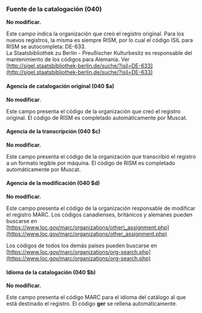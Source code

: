 ### Fuente de la catalogación (040)  

**No modificar.**

  

Este campo indica la organización que creó el registro original. Para los nuevos registros, la misma es siempre RISM, por lo cual el código ISIL para RISM se autocompleta: DE-633.  
La Staatsbibliothek zu Berlin - Preußischer Kulturbesitz es responsable del mantenimiento de los códigos para Alemania. Ver [http://sigel.staatsbibliothek-berlin.de/suche/?isil=DE-633](http://sigel.staatsbibliothek-berlin.de/suche/?isil=DE-633)

  

#### Agencia de catalogación original (040 $a)

**No modificar**.

  

Este campo presenta el código de la organización que creó el registro original. El código de RISM es completado automáticamente por Muscat.

   

  

#### Agencia de la transcripción (040 $c)

**No modificar.**

  

Este campo presenta el código de la organización que transcribió el registro a un formato legible por máquina. El código de RISM es completado automáticamente por Muscat.

  

  

#### Agencia de la modificación (040 $d)

**No modificar.**

  

Este campo presenta el código de la organización responsable de modificar el registro MARC. Los códigos canadienses, británicos y alemanes pueden buscarse en [https://www.loc.gov/marc/organizations/other\_assignment.php](https://www.loc.gov/marc/organizations/other_assignment.php) 

Los códigos de todos los demás países pueden buscarse en [https://www.loc.gov/marc/organizations/org-search.php](https://www.loc.gov/marc/organizations/org-search.php)

  

  

#### Idioma de la catalogación (040 $b)

**No modificar.**

  

Este campo presenta el código MARC para el idioma del catálogo al que está destinado el registro. El código **ger** se rellena automáticamente.